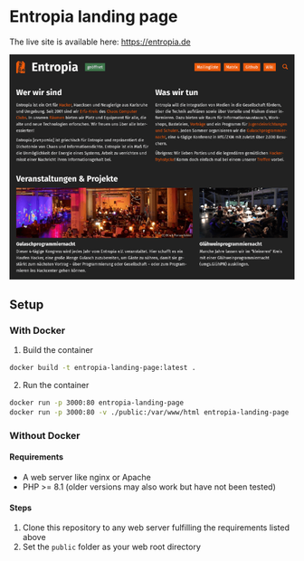 # Entropia landing page

The live site is available here: https://entropia.de

![Screenshot](screenshot.png)

## Setup

### With Docker

1. Build the container

```bash
docker build -t entropia-landing-page:latest .
```

2. Run the container

```bash
docker run -p 3000:80 entropia-landing-page                             # production
docker run -p 3000:80 -v ./public:/var/www/html entropia-landing-page   # development
```

### Without Docker

#### Requirements

* A web server like nginx or Apache
* PHP >= 8.1 (older versions may also work but have not been tested)

#### Steps

1. Clone this repository to any web server fulfilling the requirements listed above
2. Set the `public` folder as your web root directory

